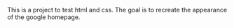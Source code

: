 This is a project to test html and css. The goal is to recreate the appearance of the google homepage.
